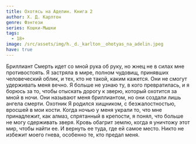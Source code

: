 ```yaml
---
title: Охотясь на Аделин. Книга 2
author: Х. Д. Карлтон
genre: Фэнтези
series: Кошки-Мышки
tags:
  - 18+
image: /src/assets/img/h._d._karlton__ohotyas_na_adelin.jpeg
have: true
---
```

Бриллиант Смерть идет со мной рука об руку, но жнец не в силах мне противостоять. Я застряла в мире, полном чудовищ, принявших человеческий облик, и тех, кто не такой, каким кажется. Они не смогут удерживать меня вечно. Я больше не узнаю ту, в кого превратилась, и я борюсь за то, чтобы отыскать дорогу к зверю, который охотится за мной в ночи. Они называют меня бриллиантом, но они создали лишь ангела смерти. Охотник Я родился хищником, с безжалостностью, вросшей в мои кости. Когда ночью у меня украли то, что мне принадлежит, как алмаз, спрятанный в крепости, я понял, что больше не могу сдерживать зверя. Кровь обагрит землю, когда я уничтожу этот мир, чтобы найти ее. И вернуть ее туда, где ей самое место. Никто не избежит моего гнева, особенно те, кто предал меня.
